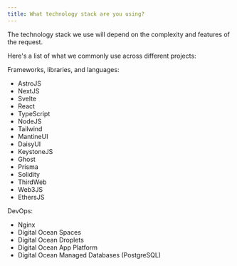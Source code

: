 ```yaml
---
title: What technology stack are you using?
---
```


The technology stack we use will depend on the complexity and features of the request.

Here's a list of what we commonly use across different projects:

Frameworks, libraries, and languages:

- AstroJS
- NextJS
- Svelte
- React
- TypeScript
- NodeJS
- Tailwind
- MantineUI
- DaisyUI
- KeystoneJS
- Ghost
- Prisma
- Solidity
- ThirdWeb
- Web3JS
- EthersJS

DevOps:

- Nginx
- Digital Ocean Spaces
- Digital Ocean Droplets
- Digital Ocean App Platform
- Digital Ocean Managed Databases (PostgreSQL)
